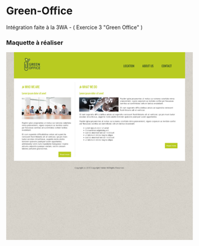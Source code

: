# Green-Office
Intégration faite à la 3WA - ( Exercice 3 "Green Office" )
<h3>Maquette à réaliser</h3>
<img src="https://github.com/Zyrass/Green-Office/blob/master/maquette.png?raw=true" alt="maquette Green office" />
